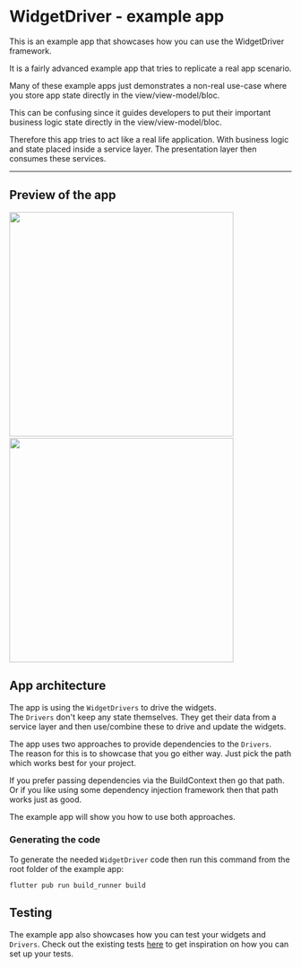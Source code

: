 # WidgetDriver - example app

This is an example app that showcases how you can use the WidgetDriver framework.  

It is a fairly advanced example app that tries to replicate a real app scenario.

Many of these example apps just demonstrates a non-real use-case where you store app state directly in the view/view-model/bloc.

This can be confusing since it guides developers to put their important business logic state directly in the view/view-model/bloc.

Therefore this app tries to act like a real life application. With business logic and state placed inside a service layer. The presentation layer then consumes these services.

---

## Preview of the app

<p>
<img src="doc/resources/example_app_demo_1.gif?raw=true"
height="400"/>
&nbsp;&nbsp;&nbsp;&nbsp;
<img src="doc/resources/example_app_demo_2.gif?raw=true"
height="400"/>
</p>

## App architecture

The app is using the `WidgetDrivers` to drive the widgets.  
The `Drivers` don't keep any state themselves. They get their data from a service layer and then use/combine these to drive and update the widgets.

The app uses two approaches to provide dependencies to the `Drivers`.  
The reason for this is to showcase that you go either way. Just pick the path which works best for your project.

If you prefer passing dependencies via the BuildContext then go that path.
Or if you like using some dependency injection framework then that path works just as good.

The example app will show you how to use both approaches.

### Generating the code

To generate the needed `WidgetDriver` code then run this command from the root folder of the example app:

```shell
flutter pub run build_runner build
```

## Testing

The example app also showcases how you can test your widgets and `Drivers`. Check out the existing tests [here](test) to get inspiration on how you can set up your tests.
